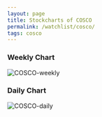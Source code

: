 ```yaml
---
layout: page
title: Stockcharts of COSCO
permalink: /watchlist/cosco/
tags: cosco
---
```


### Weekly Chart
![COSCO-weekly](http://www.marketwatch.com/kaavio.Webhost/charts/big.chart?nosettings=1&symb=COSCO&uf=0&type=4&size=3&sid=12456485&style=1013&freq=2&time=12&ma=6&maval=20,50,200&lf=4&lf2=0&lf3=0&height=510&width=720&mocktick=1)

### Daily Chart
![COSCO-daily](http://www.marketwatch.com/kaavio.Webhost/charts/big.chart?nosettings=1&symb=COSCO&uf=7168&type=4&size=3&sid=12456485&style=1013&freq=1&time=8&ma=6&maval=20,50,200&lf=4&lf2=0&lf3=0&height=510&width=720&mocktick=1)
